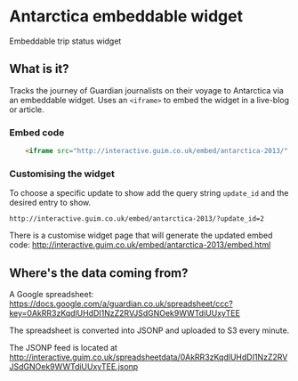 # Antarctica embeddable widget

Embeddable trip status widget

## What is it?
Tracks the journey of Guardian journalists on their voyage to Antarctica via an embeddable widget.
Uses an `<iframe>` to embed the widget in a live-blog or article.

### Embed code
```html
    <iframe src="http://interactive.guim.co.uk/embed/antarctica-2013/" style="width: 100%; height: 560px; overflow: hidden;" seamless frameborder="0" scrolling="no"></iframe>
````

### Customising the widget
To choose a specific update to show add the query string `update_id` and the desired entry to show.

`http://interactive.guim.co.uk/embed/antarctica-2013/?update_id=2`

There is a customise widget page that will generate the updated embed code: http://interactive.guim.co.uk/embed/antarctica-2013/embed.html

## Where's the data coming from?
A Google spreadsheet: https://docs.google.com/a/guardian.co.uk/spreadsheet/ccc?key=0AkRR3zKqdlUHdDI1NzZ2RVJSdGNOek9WWTdiUUxyTEE

The spreadsheet is converted into JSONP and uploaded to S3 every minute.

The JSONP feed is located at http://interactive.guim.co.uk/spreadsheetdata/0AkRR3zKqdlUHdDI1NzZ2RVJSdGNOek9WWTdiUUxyTEE.jsonp
